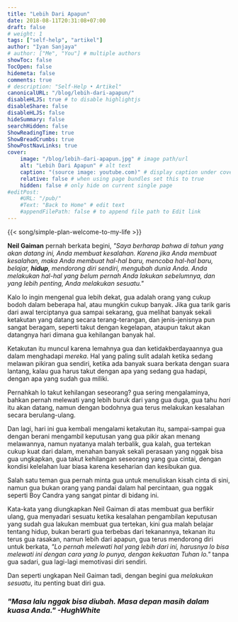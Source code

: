 ```yaml
---
title: "Lebih Dari Apapun"
date: 2018-08-11T20:31:08+07:00
draft: false
# weight: 1
tags: ["self-help", "artikel"]
author: "Iyan Sanjaya"
# author: ["Me", "You"] # multiple authors
showToc: false
TocOpen: false
hidemeta: false
comments: true
# description: "Self-Help • Artikel"
canonicalURL: "/blog/lebih-dari-apapun/"
disableHLJS: true # to disable highlightjs
disableShare: false
disableHLJS: false
hideSummary: false
searchHidden: false
ShowReadingTime: true
ShowBreadCrumbs: true
ShowPostNavLinks: true
cover:
    image: "/blog/lebih-dari-apapun.jpg" # image path/url
    alt: "Lebih Dari Apapun" # alt text
    caption: "(source image: youtube.com)" # display caption under cover
    relative: false # when using page bundles set this to true
    hidden: false # only hide on current single page
#editPost:
    #URL: "/pub/"
    #Text: "Back to Home" # edit text
    #appendFilePath: false # to append file path to Edit link
---
```

{{< song/simple-plan-welcome-to-my-life >}}

**Neil Gaiman** pernah berkata begini, _"Saya berharap bahwa di tahun yang akan datang ini, Anda membuat kesalahan. Karena jika Anda membuat kesalahan, maka Anda membuat hal-hal baru, mencoba hal-hal baru, belajar, **hidup**, mendorong diri sendiri, mengubah dunia Anda. Anda melakukan hal-hal yang belum pernah Anda lakukan sebelumnya, dan yang lebih penting, Anda melakukan sesuatu."_

Kalo lo ingin mengenal gua lebih dekat, gua adalah orang yang cukup bodoh dalam beberapa hal, atau mungkin cukup banyak. Jika gua tarik garis dari awal terciptanya gua sampai sekarang, gua melihat banyak sekali ketakutan yang datang secara terang-terangan, dan jenis-jenisnya pun sangat beragam, seperti takut dengan kegelapan, ataupun takut akan datangnya hari dimana gua kehilangan banyak hal.

Ketakutan itu muncul karena lemahnya gua dan ketidakberdayaannya gua dalam menghadapi *mereka*. Hal yang paling sulit adalah ketika sedang melawan pikiran gua sendiri, ketika ada banyak suara berkata dengan suara lantang, kalau gua harus takut dengan apa yang sedang gua hadapi, dengan apa yang sudah gua miliki.

Pernahkah lo takut kehilangan seseorang? gua sering mengalaminya, bahkan pernah melewati yang lebih buruk dari yang gua duga, gua tahu *hari* itu akan datang, namun dengan bodohnya gua terus melakukan kesalahan secara berulang-ulang.

Dan lagi, hari ini gua kembali mengalami ketakutan itu, sampai-sampai gua dengan berani mengambil keputusan yang gua pikir akan menang melawannya, namun nyatanya malah terbalik, gua kalah, gua tertekan cukup kuat dari dalam, menahan banyak sekali perasaan yang nggak bisa gua ungkapkan, gua takut kehilangan seseorang yang gua cintai, dengan kondisi kelelahan luar biasa karena keseharian dan kesibukan gua.

Salah satu teman gua pernah minta gua untuk menuliskan kisah cinta di sini, namun gua bukan orang yang pandai dalam hal percintaan, gua nggak seperti Boy Candra yang sangat pintar di bidang ini.

Kata-kata yang diungkapkan Neil Gaiman di atas membuat gua berfikir ulang, gua menyadari sesuatu ketika kesalahan pengambilan keputusan yang sudah gua lakukan membuat gua tertekan, kini gua malah belajar tentang hidup, bukan berarti gua terbebas dari tekanannya, tekanan itu terus gua rasakan, namun lebih dari apapun, gua terus mendorong diri untuk berkata, *"Lo pernah melewati hal yang lebih dari ini, harusnya lo bisa melewati ini dengan cara yang lo punya, dengan kekuatan Tuhan lo."* tanpa gua sadari, gua lagi-lagi memotivasi diri sendiri.

Dan seperti ungkapan Neil Gaiman tadi, dengan begini gua *melakukan sesuatu*, itu penting buat diri gua.

### *"Masa lalu nggak bisa diubah. Masa depan masih dalam kuasa Anda." -HughWhite*